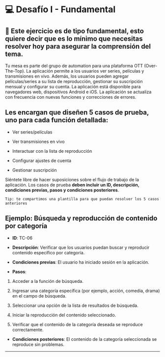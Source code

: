 # :computer: Desafío I - Fundamental

## 🎯 Este ejercicio es de tipo fundamental, esto quiere decir que es lo mínimo que necesitas resolver hoy para asegurar la comprensión del tema.

Tu mesa es parte del grupo de automation para una plataforma OTT (Over-The-Top). La aplicación permite a los usuarios ver series, películas y transmisiones en vivo. Además, los usuarios pueden agregar películas/series a su lista de reproducción, gestionar su suscripción mensual y configurar su cuenta. La aplicación está disponible para navegadores web, dispositivos Android e iOS. La aplicación se actualiza con frecuencia con nuevas funciones y correcciones de errores.

## Les encargan que diseñen 5 casos de prueba, uno para cada función detallada:

- Ver series/películas

- Ver transmisiones en vivo

- Interactuar con la lista de reproducción

- Configurar ajustes de cuenta

- Gestionar suscripción

Siéntete libre de hacer suposiciones sobre el flujo de trabajo de la aplicación. Los casos de prueba **deben incluir un ID, descripción, condiciones previas, pasos y condiciones posteriores**.


```
Tip: te compartimos una plantilla para que puedan resolver los 5 casos anteriores
```

## Ejemplo: Búsqueda y reproducción de contenido por categoría

- **ID**: TC-06

- **Descripción**: Verificar que los usuarios puedan buscar y reproducir contenido específico por categoría.

- **Condiciones previas**: El usuario ha iniciado sesión en la aplicación.

- **Pasos**:

1. Acceder a la función de búsqueda.

2. Ingresar una categoría específica (por ejemplo, acción, comedia, drama) en el campo de búsqueda.

3. Seleccionar una opción de la lista de resultados de búsqueda.

4. Iniciar la reproducción del contenido seleccionado.

5. Verificar que el contenido de la categoría deseada se reproduce correctamente.

- **Condiciones posteriores**: El contenido de la categoría seleccionada se reproduce sin problemas.

- ---
